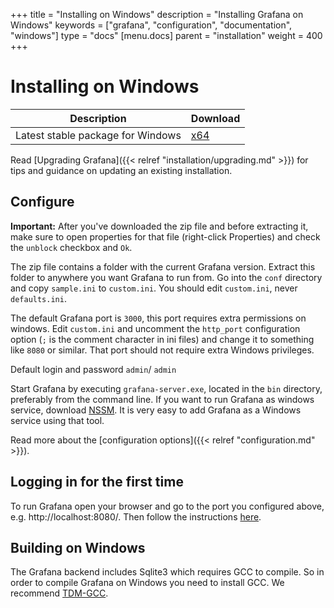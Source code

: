 +++
title = "Installing on Windows"
description = "Installing Grafana on Windows"
keywords = ["grafana", "configuration", "documentation", "windows"]
type = "docs"
[menu.docs]
parent = "installation"
weight = 400
+++

# Installing on Windows

Description | Download
------------ | -------------
Latest stable package for Windows | [x64](https://grafana.com/grafana/download?platform=windows)

Read [Upgrading Grafana]({{< relref "installation/upgrading.md" >}}) for tips and guidance on updating an existing
installation.

## Configure

**Important:** After you've downloaded the zip file and before extracting it, make sure to open properties for that file (right-click Properties) and check the `unblock` checkbox and `Ok`.

The zip file contains a folder with the current Grafana version. Extract
this folder to anywhere you want Grafana to run from.  Go into the
`conf` directory and copy `sample.ini` to `custom.ini`. You should edit
`custom.ini`, never `defaults.ini`.

The default Grafana port is `3000`, this port requires extra permissions
on windows. Edit `custom.ini` and uncomment the `http_port`
configuration option (`;` is the comment character in ini files) and change it to something like `8080` or similar.
That port should not require extra Windows privileges.

Default login and password `admin`/ `admin`


Start Grafana by executing `grafana-server.exe`, located in the `bin` directory, preferably from the
command line. If you want to run Grafana as windows service, download
[NSSM](https://nssm.cc/). It is very easy to add Grafana as a Windows
service using that tool.

Read more about the [configuration options]({{< relref "configuration.md" >}}).

## Logging in for the first time

To run Grafana open your browser and go to the port you configured above, e.g. http://localhost:8080/.
Then follow the instructions [here](/guides/getting_started/).

## Building on Windows

The Grafana backend includes Sqlite3 which requires GCC to compile. So
in order to compile Grafana on Windows you need to install GCC. We
recommend [TDM-GCC](http://tdm-gcc.tdragon.net/download).
